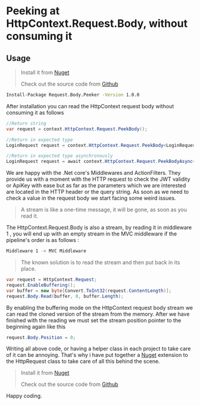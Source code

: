 # Peeking at HttpContext.Request.Body, without consuming it

## Usage

>Install it from [Nuget](https://www.nuget.org/packages/Request.Body.Peeker/)
>
>Check out the source code from [Github](https://github.com/alicommit-malp/Dotnet-Core-Request-Body-Peeker)

```bash
Install-Package Request.Body.Peeker -Version 1.0.0
```

After installation you can read the HttpContext request body without consuming it as follows

```c#
//Return string
var request = context.HttpContext.Request.PeekBody();

//Return in expected type
LoginRequest request = context.HttpContext.Request.PeekBody<LoginRequest>();

//Return in expected type asynchronously
LoginRequest request = await context.HttpContext.Request.PeekBodyAsync<LoginRequest>();
```

We are happy with the .Net core's Middlewares and ActionFilters. They provide us with a moment with the HTTP request to check the JWT validity or ApiKey with ease but as far as the parameters which we are interested are located in the HTTP header or the query string. As soon as we need to check a value in the request body we start facing some weird issues.

> A stream is like a one-time message, it will be gone, as soon as you read it.

The HttpContext.Request.Body is also a stream, by reading it in middleware 1 , you will end up with an empty stream in the MVC middleware if the pipeline's order is as follows :

```bash
Middleware 1 -> MVC Middleware
```

> The known solution is to read the stream and then put back in its place.

```c#
var request = HttpContext.Request;
request.EnableBuffering();
var buffer = new byte[Convert.ToInt32(request.ContentLength)];
request.Body.Read(buffer, 0, buffer.Length);
```

By enabling the buffering mode on the HttpContext request body stream we can read the cloned version of the stream from the memory. After we have finished with the reading we must set the stream position pointer to the beginning again like this

```c#
request.Body.Position = 0;
```

Writing all above code, or having a helper class in each project to take care of it can be annoying. That's why i have put together a [Nuget](https://www.nuget.org/packages/Request.Body.Peeker/) extension to the HttpRequest class to take care of all this behind the scene.

>Install it from [Nuget](https://www.nuget.org/packages/Request.Body.Peeker/)
>
>Check out the source code from [Github](https://github.com/alicommit-malp/Dotnet-Core-Request-Body-Peeker)

Happy coding.
